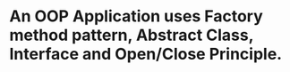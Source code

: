  # An OOP Application uses Factory method pattern, Abstract Class, Interface and Open/Close Principle.
